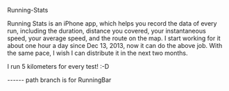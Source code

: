 Running-Stats

Running Stats is an iPhone app, which helps you record the data of every run, including the duration, distance you covered, your instantaneous speed, your average speed, and the route on the map. I start working for it about one hour a day since Dec 13, 2013, now it can do the above job. With the same pace, I wish I can distribute it in the next two months.

I run 5 kilometers for every test! :-D

------ path branch is for RunningBar